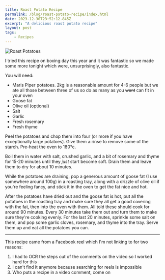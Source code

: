 ```yaml
---
title: Roast Potato Recipe
permalink: /blog/roast-potato-recipe/index.html
date: 2023-12-30T23:52:12.845Z
excerpt: "A delicious roast potato recipe"
layout: post
tags:
    - Recipes
---
```


![Roast Potatoes](https://rknightuk.s3.amazonaws.com/site/roast-potatoes.jpg)

I tried this recipe on boxing day this year and it was fantastic so we made some more tonight which were, unsurprisingly, also fantastic. 

You will need:

- Maris Piper potatoes. 2kg is a reasonable amount for 4-6 people but we ate all those between three of us so do as many as you ~~want~~ can fit in your oven
- Goose fat
- Olive oil (optional)
- Salt
- Garlic
- Fresh rosemary
- Fresh thyme

Peel the potatoes and chop them into four (or more if you have exceptionally large potatoes). Give them a rinse to remove some of the starch. Pre-heat the oven to 180°c.

Boil them in water with salt, crushed garlic, and a bit of rosemary and thyme for 15-20 minutes until they _just_ start become soft. Drain them and leave them to dry for about 10 minutes.

While the potatoes are draining, pop a generous amount of goose fat (I use somewhere around 100g) in a roasting tray, along with a drizzle of olive oil if you're feeling fancy, and stick it in the oven to get the fat nice and hot.

After the potatoes have dried out and the goose fat is hot, put all the potatoes in the roasting tray and make sure they all get a good covering with the fat, then into the oven with them. All told these should cook for around 90 minutes. Every 30 minutes take them out and turn them to make sure they're cooking evenly. For the last 20 minutes, sprinkle some salt on them, and pop some garlic cloves, rosemary, and thyme into the tray. Serve them up and eat all the potatoes you can.

---

This recipe came from a Facebook reel which I'm not linking to for two reasons:

1. I had to OCR the steps out of the comments on the video so I worked hard for this
2. I can't find it anymore because searching for reels is impossible
3. Who puts a recipe in a video comment, come on